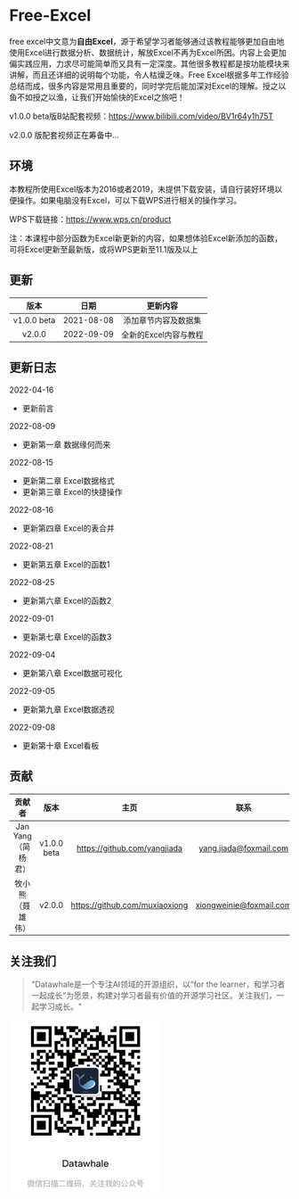 # Free-Excel

free excel中文意为**自由Excel**，源于希望学习者能够通过该教程能够更加自由地使用Excel进行数据分析、数据统计，解放Excel不再为Excel所困。内容上会更加偏实践应用，力求尽可能简单而又具有一定深度。其他很多教程都是按功能模块来讲解，而且还详细的说明每个功能，令人枯燥乏味。Free Excel根据多年工作经验总结而成，很多内容是常用且重要的，同时学完后能加深对Excel的理解。授之以鱼不如授之以渔，让我们开始愉快的Excel之旅吧！

v1.0.0 beta版B站配套视频：https://www.bilibili.com/video/BV1r64y1h75T

v2.0.0 版配套视频正在筹备中...

## 环境

本教程所使用Excel版本为2016或者2019，未提供下载安装，请自行装好环境以便操作。如果电脑没有Excel，可以下载WPS进行相关的操作学习。

WPS下载链接：https://www.wps.cn/product

注：本课程中部分函数为Excel新更新的内容，如果想体验Excel新添加的函数，可将Excel更新至最新版，或将WPS更新至11.1版及以上



## 更新



|    版本     |    日期    |       更新内容       |
| :---------: | :--------: | :------------------: |
| v1.0.0 beta | 2021-08-08 | 添加章节内容及数据集 |
| v2.0.0      | 2022-09-09 | 全新的Excel内容与教程 |

## 更新日志
2022-04-16
- 更新前言

2022-08-09
- 更新第一章 数据缘何而来

2022-08-15
- 更新第二章 Excel数据格式
- 更新第三章 Excel的快捷操作

2022-08-16
- 更新第四章 Excel的表合并

2022-08-21
- 更新第五章 Excel的函数1

2022-08-25
- 更新第六章 Excel的函数2

2022-09-01
- 更新第七章 Excel的函数3

2022-09-04
- 更新第八章 Excel数据可视化

2022-09-05
- 更新第九章 Excel数据透视

2022-09-08
- 更新第十章 Excel看板

## 贡献

|       贡献者       |     版本      |             主页              |          联系          |
| :----------------: | :-----------:| :--------------------------: | :--------------------: |
| Jan Yang（简杨君） | v1.0.0 beta | https://github.com/yangjiada | yang.jiada@foxmail.com |
| 牧小熊（聂雄伟）   | v2.0.0       |https://github.com/muxiaoxiong| xiongweinie@foxmail.com|


## 关注我们

> "Datawhale是一个专注AI领域的开源组织，以“for the learner，和学习者一起成长”为愿景，构建对学习者最有价值的开源学习社区。关注我们，一起学习成长。"

[![img](images/datawhale_code.jpeg)](https://github.com/datawhalechina/team-learning-sql/blob/main/img/datawhale_code.jpeg)
